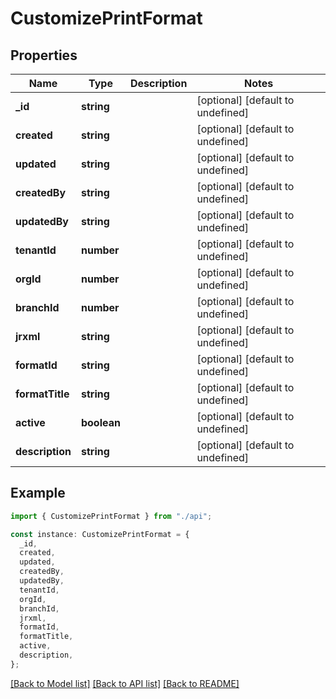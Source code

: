 # CustomizePrintFormat

## Properties

| Name            | Type        | Description | Notes                             |
| --------------- | ----------- | ----------- | --------------------------------- |
| **\_id**        | **string**  |             | [optional] [default to undefined] |
| **created**     | **string**  |             | [optional] [default to undefined] |
| **updated**     | **string**  |             | [optional] [default to undefined] |
| **createdBy**   | **string**  |             | [optional] [default to undefined] |
| **updatedBy**   | **string**  |             | [optional] [default to undefined] |
| **tenantId**    | **number**  |             | [optional] [default to undefined] |
| **orgId**       | **number**  |             | [optional] [default to undefined] |
| **branchId**    | **number**  |             | [optional] [default to undefined] |
| **jrxml**       | **string**  |             | [optional] [default to undefined] |
| **formatId**    | **string**  |             | [optional] [default to undefined] |
| **formatTitle** | **string**  |             | [optional] [default to undefined] |
| **active**      | **boolean** |             | [optional] [default to undefined] |
| **description** | **string**  |             | [optional] [default to undefined] |

## Example

```typescript
import { CustomizePrintFormat } from "./api";

const instance: CustomizePrintFormat = {
  _id,
  created,
  updated,
  createdBy,
  updatedBy,
  tenantId,
  orgId,
  branchId,
  jrxml,
  formatId,
  formatTitle,
  active,
  description,
};
```

[[Back to Model list]](../README.md#documentation-for-models) [[Back to API list]](../README.md#documentation-for-api-endpoints) [[Back to README]](../README.md)
